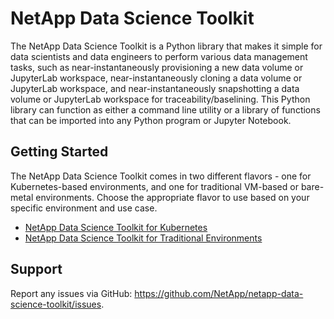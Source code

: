 NetApp Data Science Toolkit
=========

The NetApp Data Science Toolkit is a Python library that makes it simple for data scientists and data engineers to perform various data management tasks, such as near-instantaneously provisioning a new data volume or JupyterLab workspace, near-instantaneously cloning a data volume or JupyterLab workspace, and near-instantaneously snapshotting a data volume or JupyterLab workspace for traceability/baselining. This Python library can function as either a command line utility or a library of functions that can be imported into any Python program or Jupyter Notebook.

## Getting Started

The NetApp Data Science Toolkit comes in two different flavors - one for Kubernetes-based environments, and one for traditional VM-based or bare-metal environments. Choose the appropriate flavor to use based on your specific environment and use case.

- [NetApp Data Science Toolkit for Kubernetes](Kubernetes/)
- [NetApp Data Science Toolkit for Traditional Environments](Traditional/)

## Support

Report any issues via GitHub: https://github.com/NetApp/netapp-data-science-toolkit/issues.
